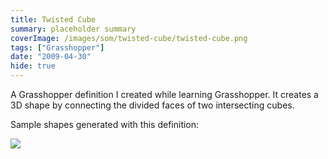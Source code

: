 ```yaml
---
title: Twisted Cube
summary: placeholder summary
coverImage: /images/som/twisted-cube/twisted-cube.png
tags: ["Grasshopper"]
date: "2009-04-30"
hide: true
---
```


A Grasshopper definition I created while learning Grasshopper. It creates a 3D shape by connecting the divided faces of two intersecting cubes.

Sample shapes generated with this definition:

![](/images/som/twisted-cube/twisted-box.jpg)
